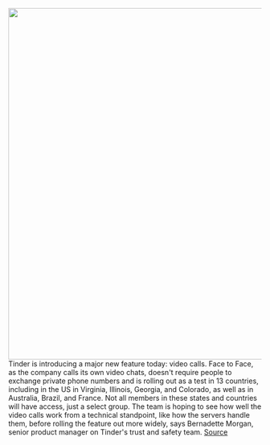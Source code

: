 <img src='https://cdn.vox-cdn.com/thumbor/1J-BVqWliGhYOKyTiPjuD0AXXNw=/0x0:7893x5262/1200x800/filters:focal(3316x2000:4578x3262)/cdn.vox-cdn.com/uploads/chorus_image/image/67030150/facetoface.0.jpg' width='700px' /><br/>
Tinder is introducing a major new feature today: video calls. Face to Face, as the company calls its own video chats, doesn't require people to exchange private phone numbers and is rolling out as a test in 13 countries, including in the US in Virginia, Illinois, Georgia, and Colorado, as well as in Australia, Brazil, and France. Not all members in these states and countries will have access, just a select group. The team is hoping to see how well the video calls work from a technical standpoint, like how the servers handle them, before rolling the feature out more widely, says Bernadette Morgan, senior product manager on Tinder's trust and safety team.
<a href='https://www.theverge.com/2020/7/8/21316317/tinder-face-to-face-rollout-video-calls'> Source <a/>
